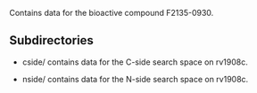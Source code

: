 Contains data for the bioactive compound F2135-0930.

## Subdirectories

- cside/ contains data for the C-side search space on rv1908c.

- nside/ contains data for the N-side search space on rv1908c.

